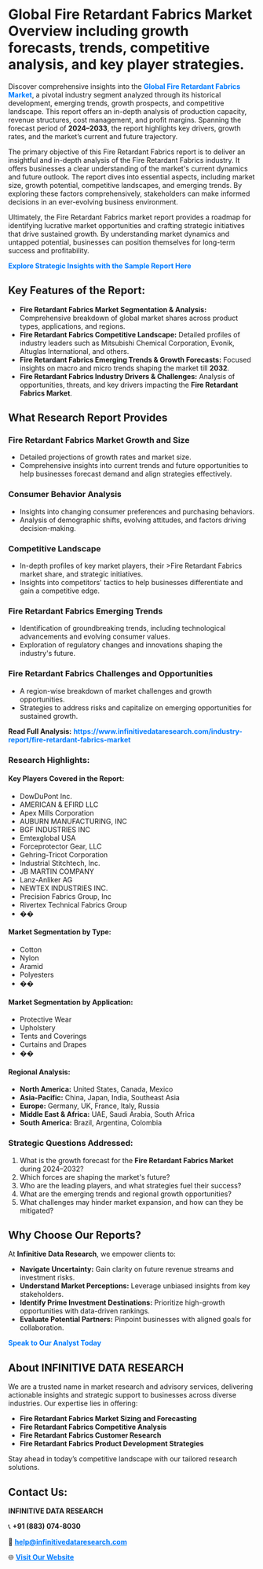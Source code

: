 <h1>Global Fire Retardant Fabrics Market Overview including growth forecasts, trends, competitive analysis, and key player strategies.</h1>
<p>
Discover comprehensive insights into the 
<a href="https://www.infinitivedataresearch.com/industry-report/fire-retardant-fabrics-market" rel="dofollow" style="color: #007BFF; text-decoration: none;"><strong>Global Fire Retardant Fabrics Market</strong></a>, a pivotal industry segment analyzed through its historical development, emerging trends, growth prospects, and competitive landscape. This report offers an in-depth analysis of production capacity, revenue structures, cost management, and profit margins. Spanning the forecast period of <strong>2024–2033</strong>, the report highlights key drivers, growth rates, and the market’s current and future trajectory.
</p>
<p>
The primary objective of this Fire Retardant Fabrics report is to deliver an insightful and in-depth analysis of the Fire Retardant Fabrics industry. It offers businesses a clear understanding of the market's current dynamics and future outlook. The report dives into essential aspects, including market size, growth potential, competitive landscapes, and emerging trends. By exploring these factors comprehensively, stakeholders can make informed decisions in an ever-evolving business environment.
</p>
<p>
Ultimately, the Fire Retardant Fabrics market report provides a roadmap for identifying lucrative market opportunities and crafting strategic initiatives that drive sustained growth. By understanding market dynamics and untapped potential, businesses can position themselves for long-term success and profitability.
</p>
<p>
<a href="https://www.infinitivedataresearch.com/request-sample/reportId=108958" style="color: #007BFF; text-decoration: none;"><strong>Explore Strategic Insights with the Sample Report Here</strong></a>
</p>

<h2>Key Features of the Report:</h2>
<ul>
<li><strong>Fire Retardant Fabrics Market Segmentation & Analysis:</strong> Comprehensive breakdown of global market shares across product types, applications, and regions.</li>
<li><strong>Fire Retardant Fabrics Competitive Landscape:</strong> Detailed profiles of industry leaders such as Mitsubishi Chemical Corporation, Evonik, Altuglas International, and others.</li>
<li><strong>Fire Retardant Fabrics Emerging Trends & Growth Forecasts:</strong> Focused insights on macro and micro trends shaping the market till <strong>2032</strong>.</li>
<li><strong>Fire Retardant Fabrics Industry Drivers & Challenges:</strong> Analysis of opportunities, threats, and key drivers impacting the <strong>Fire Retardant Fabrics Market</strong>.</li>
</ul>

<h2>What Research Report Provides</h2>
<h3>Fire Retardant Fabrics Market Growth and Size</h3>
<ul>
<li>Detailed projections of growth rates and market size.</li>
<li>Comprehensive insights into current trends and future opportunities to help businesses forecast demand and align strategies effectively.</li>
</ul>

<h3>Consumer Behavior Analysis</h3>
<ul>
<li>Insights into changing consumer preferences and purchasing behaviors.</li>
<li>Analysis of demographic shifts, evolving attitudes, and factors driving decision-making.</li>
</ul>

<h3>Competitive Landscape</h3>
<ul>
<li>In-depth profiles of key market players, their >Fire Retardant Fabrics market share, and strategic initiatives.</li>
<li>Insights into competitors' tactics to help businesses differentiate and gain a competitive edge.</li>
</ul>

<h3>Fire Retardant Fabrics Emerging Trends</h3>
<ul>
<li>Identification of groundbreaking trends, including technological advancements and evolving consumer values.</li>
<li>Exploration of regulatory changes and innovations shaping the industry's future.</li>
</ul>

<h3>Fire Retardant Fabrics Challenges and Opportunities</h3>
<ul>
<li>A region-wise breakdown of market challenges and growth opportunities.</li>
<li>Strategies to address risks and capitalize on emerging opportunities for sustained growth.</li>
</ul>
<p><strong>Read Full Analysis:</strong> <a href="https://www.infinitivedataresearch.com/industry-report/fire-retardant-fabrics-market" rel="dofollow" style="color: #007BFF; text-decoration: none;"><strong>https://www.infinitivedataresearch.com/industry-report/fire-retardant-fabrics-market</strong></a></p>
<h3>Research Highlights:</h3>
<h4>Key Players Covered in the Report:</h4>
<ul><li>DowDuPont Inc.</li><li>AMERICAN &amp; EFIRD LLC</li><li>Apex Mills Corporation</li><li>AUBURN MANUFACTURING, INC</li><li>BGF INDUSTRIES INC</li><li>Emtexglobal USA</li><li>Forceprotector Gear, LLC</li><li>Gehring-Tricot Corporation</li><li>Industrial Stitchtech, Inc.</li><li>JB MARTIN COMPANY</li><li>Lanz-Anliker AG</li><li>NEWTEX INDUSTRIES INC.</li><li>Precision Fabrics Group, Inc</li><li>Rivertex Technical Fabrics Group</li><li>��</li></ul>
<h4>Market Segmentation by Type:</h4>
<ul><li>Cotton</li><li>Nylon</li><li>Aramid</li><li>Polyesters</li><li>��</li></ul>
<h4>Market Segmentation by Application:</h4>
<ul><li>Protective Wear</li><li>Upholstery</li><li>Tents and Coverings</li><li>Curtains and Drapes</li><li>��</li></ul>

<h4>Regional Analysis:</h4>
<ul>
<li><strong>North America:</strong> United States, Canada, Mexico</li>
<li><strong>Asia-Pacific:</strong> China, Japan, India, Southeast Asia</li>
<li><strong>Europe:</strong> Germany, UK, France, Italy, Russia</li>
<li><strong>Middle East & Africa:</strong> UAE, Saudi Arabia, South Africa</li>
<li><strong>South America:</strong> Brazil, Argentina, Colombia</li>
</ul>

<h3>Strategic Questions Addressed:</h3>
<ol>
<li>What is the growth forecast for the <strong>Fire Retardant Fabrics Market</strong> during 2024–2032?</li>
<li>Which forces are shaping the market's future?</li>
<li>Who are the leading players, and what strategies fuel their success?</li>
<li>What are the emerging trends and regional growth opportunities?</li>
<li>What challenges may hinder market expansion, and how can they be mitigated?</li>
</ol>

<h2>Why Choose Our Reports?</h2>
<p>At <strong>Infinitive Data Research</strong>, we empower clients to:</p>
<ul>
<li><strong>Navigate Uncertainty:</strong> Gain clarity on future revenue streams and investment risks.</li>
<li><strong>Understand Market Perceptions:</strong> Leverage unbiased insights from key stakeholders.</li>
<li><strong>Identify Prime Investment Destinations:</strong> Prioritize high-growth opportunities with data-driven rankings.</li>
<li><strong>Evaluate Potential Partners:</strong> Pinpoint businesses with aligned goals for collaboration.</li>
</ul>
<p><a href="https://www.infinitivedataresearch.com/industry-report/fire-retardant-fabrics-market" rel="dofollow" style="color: #007BFF; text-decoration: none;"><strong>Speak to Our Analyst Today</strong></a></p>

<h2>About INFINITIVE DATA RESEARCH</h2>
<p>We are a trusted name in market research and advisory services, delivering actionable insights and strategic support to businesses across diverse industries. Our expertise lies in offering:</p>
<ul>
<li><strong>Fire Retardant Fabrics Market Sizing and Forecasting</strong></li>
<li><strong>Fire Retardant Fabrics Competitive Analysis</strong></li>
<li><strong>Fire Retardant Fabrics Customer Research</strong></li>
<li><strong>Fire Retardant Fabrics Product Development Strategies</strong></li>
</ul>
<p>Stay ahead in today’s competitive landscape with our tailored research solutions.</p>

<h2>Contact Us:</h2>
<p><strong>INFINITIVE DATA RESEARCH</strong></p>
<p>📞 <strong>+91 (883) 074-8030</strong></p>
<p>📧 <strong><a href="mailto:help@infinitivedataresearch.com" style="color: #007BFF;">help@infinitivedataresearch.com</a></strong></p>
<p>🌐 <strong><a href="https://www.infinitivedataresearch.com" rel="dofollow" style="color: #007BFF;">Visit Our Website</a></strong></p>